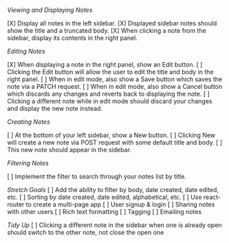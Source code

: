 _Viewing and Displaying Notes_

[X] Display all notes in the left sidebar.
[X] Displayed sidebar notes should show the title and a truncated body.
[X] When clicking a note from the sidebar, display its contents in the right panel.

_Editing Notes_

[X] When displaying a note in the right panel, show an Edit button.
[ ] Clicking the Edit button will allow the user to edit the title and body in the right panel.
[ ] When in edit mode, also show a Save button which saves the note via a PATCH request.
[ ] When in edit mode, also show a Cancel button which discards any changes and reverts back to displaying the note.
[ ] Clicking a different note while in edit mode should discard your changes and display the new note instead.

_Creating Notes_

[ ] At the bottom of your left sidebar, show a New button.
[ ] Clicking New will create a new note via POST request with some default title and body.
[ ] This new note should appear in the sidebar.

_Filtering Notes_

[ ] Implement the filter to search through your notes list by title.

_Stretch Goals_
[ ] Add the ability to filter by body, date created, date edited, etc.
[ ] Sorting by date created, date edited, alphabetical, etc.
[ ] Use react-router to create a multi-page app
[ ] User signup & login
[ ] Sharing notes with other users
[ ] Rich text formatting
[ ] Tagging
[ ] Emailing notes

_Tidy Up_
[ ] Clicking a different note in the sidebar when one is already open should switch to the other note, not close the open one
